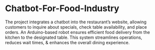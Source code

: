 # Chatbot-For-Food-Industry
The project integrates a chatbot into the restaurant’s website, allowing customers to inquire about specials, check table availability, and place orders. An Arduino-based robot ensures efficient food delivery from the kitchen to the designated table. This system streamlines operations, reduces wait times, &amp; enhances the overall dining experience. 
